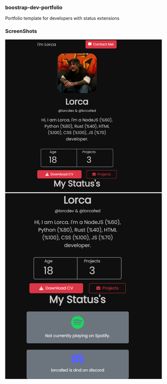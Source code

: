 ### boostrap-dev-portfolio
 Portfolio template for developers with status extensions
### ScreenShots
![image-1](https://github.com/lorcdev/boostrap-dev-portfolio/blob/main/ss/image-1.png)
![image-2](https://github.com/lorcdev/boostrap-dev-portfolio/blob/main/ss/image-2.png)
